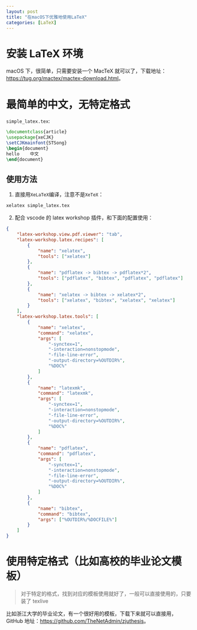 ```yaml
---
layout: post
title: "在macOS下优雅地使用LaTeX"
categories: [LaTeX]
---
```


# 安装 LaTeX 环境

macOS 下，很简单，只需要安装一个 MacTeX 就可以了，下载地址：<https://tug.org/mactex/mactex-download.html>。

# 最简单的中文，无特定格式

`simple_latex.tex`:

```latex
\documentclass{article}
\usepackage{xeCJK}
\setCJKmainfont{STSong}
\begin{document}
hello    中文
\end{document}
```

## 使用方法

1. 直接用`XeLaTeX`编译，注意不是`XeTeX`：

```bash
xelatex simple_latex.tex
```

2. 配合 vscode 的 latex workshop 插件，和下面的配置使用：

```json
{
    "latex-workshop.view.pdf.viewer": "tab",
    "latex-workshop.latex.recipes": [
        {
            "name": "xelatex",
            "tools": ["xelatex"]
        },
        {
            "name": "pdflatex -> bibtex -> pdflatex*2",
            "tools": ["pdflatex", "bibtex", "pdflatex", "pdflatex"]
        },
        {
            "name": "xelatex -> bibtex -> xelatex*2",
            "tools": ["xelatex", "bibtex", "xelatex", "xelatex"]
        }
    ],
    "latex-workshop.latex.tools": [
        {
            "name": "xelatex",
            "command": "xelatex",
            "args": [
                "-synctex=1",
                "-interaction=nonstopmode",
                "-file-line-error",
                "-output-directory=%OUTDIR%",
                "%DOC%"
            ]
        },
        {
            "name": "latexmk",
            "command": "latexmk",
            "args": [
                "-synctex=1",
                "-interaction=nonstopmode",
                "-file-line-error",
                "-output-directory=%OUTDIR%",
                "%DOC%"
            ]
        },
        {
            "name": "pdflatex",
            "command": "pdflatex",
            "args": [
                "-synctex=1",
                "-interaction=nonstopmode",
                "-file-line-error",
                "-output-directory=%OUTDIR%",
                "%DOC%"
            ]
        },
        {
            "name": "bibtex",
            "command": "bibtex",
            "args": ["%OUTDIR%/%DOCFILE%"]
        }
    ]
}
```

# 使用特定格式（比如高校的毕业论文模板）

> 对于特定的格式，找到对应的模板使用就好了，一般可以直接使用的，只要装了 texlive

比如浙江大学的毕业论文，有一个很好用的模板，下载下来就可以直接用，GitHub 地址：<https://github.com/TheNetAdmin/zjuthesis>。
